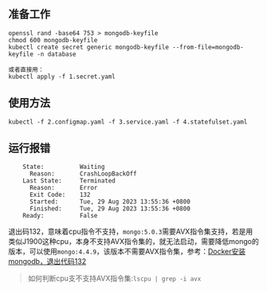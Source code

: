 ## 准备工作
```
openssl rand -base64 753 > mongodb-keyfile
chmod 600 mongodb-keyfile
kubectl create secret generic mongodb-keyfile --from-file=mongodb-keyfile -n database

或者直接用：
kubectl apply -f 1.secret.yaml
```

## 使用方法
```
kubectl -f 2.configmap.yaml -f 3.service.yaml -f 4.statefulset.yaml
```

## 运行报错
```
    State:          Waiting
      Reason:       CrashLoopBackOff
    Last State:     Terminated
      Reason:       Error
      Exit Code:    132
      Started:      Tue, 29 Aug 2023 13:55:36 +0800
      Finished:     Tue, 29 Aug 2023 13:55:36 +0800
    Ready:          False
```

退出码132，意味着cpu指令不支持，`mongo:5.0.3`需要AVX指令集支持，若是用类似J1900这种cpu，本身不支持AVX指令集的，就无法启动，需要降低mongo的版本，可以使用`mongo:4.4.9`，该版本不需要AVX指令集，参考：[Docker安装mongodb，退出代码132][1]

> 如何判断cpu支不支持AVX指令集:`lscpu | grep -i avx`


[1]: https://www.guojiangbo.com/2021/10/04/docker%E5%AE%89%E8%A3%85mongodb%EF%BC%8C%E9%80%80%E5%87%BA%E4%BB%A3%E7%A0%81132/
